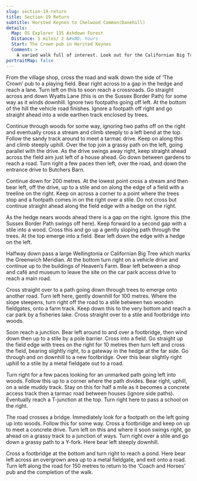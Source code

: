 ```yaml
---
slug: section-19-return
title: Section 19 Return
subtitle: Horsted Keynes to Chelwood Common(Danehill)
details:
  Map: OS Explorer 135 Ashdown Forest
  Distance: 5 miles/ 2 &#xBD; hours
  Start: The Crown pub in Horsted Keynes
  Comment: >
    A varied walk full of interest. Look out for the Californian Big Tree.
portraitMap: false
---
```

From the village shop, cross the road and walk down the side of ‘The Crown’ pub to a playing field. Bear right across to a gap in the hedge and reach a lane. Turn left on this to soon reach a crossroads. Go straight across and down Wyatts Lane (this is on the Sussex Border Path) for some way as it winds downhill. Ignore two footpaths going off left. At the bottom of the hill the vehicle road finishes. Ignore a footpath off right and go straight ahead into a wide earthen track enclosed by trees.

Continue through woods for some way, ignoring two paths off on the right and eventually cross a stream and climb steeply to a left bend at the top. Follow the sandy track around to meet a tarmac drive. Keep on along this and climb steeply uphill. Over the top join a grassy path on the left, going parallel with the drive. As the drive swings away right, keep straight ahead across the field aim just left of a house ahead. Go down between gardens to reach a road. Turn right a few paces then left, over the road, and down the entrance drive to Butchers Barn.

Continue down for 200 metres. At the lowest point cross a stream and then bear left, off the drive, up to a stile and on along the edge of a field with a treeline on the right. Keep on across a corner to a point where the trees stop and a footpath comes in on the right over a stile. Do not cross but continue straight ahead along the field edge with a hedge on the right.

As the hedge nears woods ahead there is a gap on the right. Ignore this (the Sussex Border Path swings off here). Keep forward to a second gap with a stile into a wood. Cross this and go up a gently sloping path through the trees. At the top emerge into a field. Bear left down the edge with a hedge on the left.

Halfway down pass a large Wellingtonia or Californian Big Tree which marks the Greenwich Meridian. At the bottom turn right on a vehicle drive and continue up to the buildings of Heaven’s Farm. Bear left between a shop and café and museum to leave the site on the car park access drive to reach a main road.

Cross straight over to a path going down through trees to emerge onto another road. Turn left here, gently downhill for 100 metres. Where the slope steepens, turn right off the road to a stile between two wooden fieldgates, onto a farm track. Keep down this to the very bottom and reach a car park by a fisheries lake. Cross straight over to a stile and footbridge into woods.

Soon reach a junction. Bear left around to and over a footbridge, then wind down then up to a stile by a pole barrier. Cross into a field. Go straight up the field edge with trees on the right for 10 metres then turn left and cross the field, bearing slightly right, to a gateway in the hedge at the far side. Go through and on downhill to a new footbridge. Over this bear slightly right uphill to a stile by a metal fieldgate out to a road.

Turn right for a few paces looking for an unmarked path going left into woods. Follow this up to a corner where the path divides. Bear right, uphill, on a wide muddy track. Stay on this for half a mile as it becomes a concrete access track then a tarmac road between houses (ignore side paths). Eventually reach a T-junction at the top. Turn right here to pass a school on the right.

The road crosses a bridge. Immediately look for a footpath on the left going up into woods. Follow this for some way. Cross a footbridge and keep on up to meet a concrete drive. Turn left on this and where it soon swings right, go ahead on a grassy track to a junction of ways. Turn right over a stile and go down a grassy path to a Y-fork. Here bear left steeply downhill.

Cross a footbridge at the bottom and turn right to reach a pond. Here bear left across an overgrown area up to a metal fieldgate, and exit onto a road. Turn left along the road for 150 metres to return to the ‘Coach and Horses’ pub and the completion of the walk.


